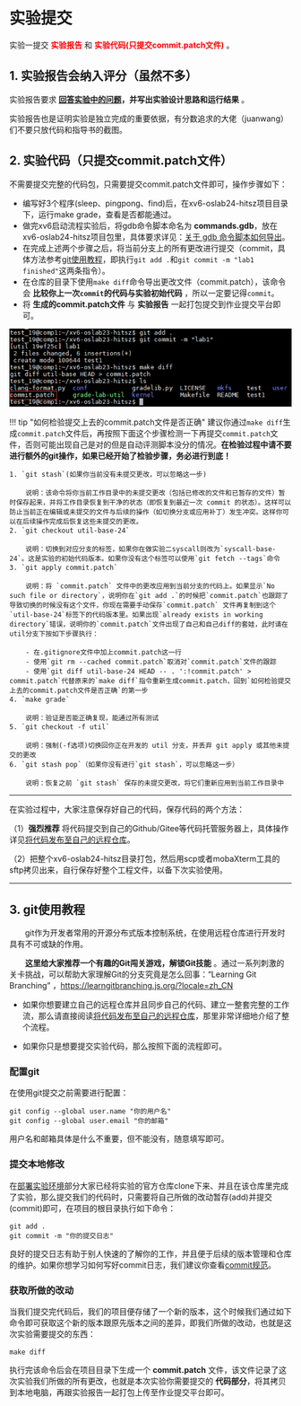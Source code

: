 # 实验提交

实验一提交<font color=red>  **实验报告** </font> 和 <font color=red> **实验代码(只提交commit.patch文件)** </font> 。

## 1. 实验报告会纳入评分（虽然不多） 

实验报告要求 **[回答实验中的问题](part3.md/#33)，并写出实验设计思路和运行结果** 。

实验报告也是证明实验是独立完成的重要依据，有分数追求的大佬（juanwang）们不要只放代码和指导书的截图。

## 2. 实验代码（只提交commit.patch文件）

不需要提交完整的代码包，只需要提交commit.patch文件即可，操作步骤如下：

- 编写好3个程序(sleep、pingpong、find)后，在xv6-oslab24-hitsz项目目录下，运行make grade，查看是否都能通过。
- 做完xv6启动流程实验后，将gdb命令脚本命名为 **commands.gdb**，放在xv6-oslab24-hitsz项目包里，具体要求详见：[关于 gdb 命令脚本如何导出](part1.md/#34-xv6)。
- 在完成上述两个步骤之后，将当前分支上的所有更改进行提交（commit，具体方法参考[git使用教程](#3-git)，即执行`git add .`和`git commit -m "lab1 finished"`这两条指令）。
- 在仓库的目录下使用`make diff`命令导出更改文件（commit.patch），该命令会 **比较你上一次`commit`的代码与实验初始代码** ，所以一定要记得`commit`。
- 将 **生成的commit.patch文件** 与 **实验报告** 一起打包提交到作业提交平台即可。

<div align="center"> <img src="./part4.assets/image-20230913181456026.png" /> </div>

!!! tip "如何检验提交上去的commit.patch文件是否正确"
    建议你通过`make diff`生成`commit.patch`文件后，再按照下面这个步骤检测一下再提交`commit.patch`文件，否则可能出现自己是对的但是自动评测脚本没分的情况。**在检验过程中请不要进行额外的git操作，如果已经开始了检验步骤，务必进行到底！**
    
    1. `git stash`(如果你当前没有未提交更改，可以忽略这一步)

        说明：该命令将你当前工作目录中的未提交更改（包括已修改的文件和已暂存的文件）暂时保存起来，并将工作目录恢复到干净的状态（即恢复到最近一次 commit 的状态）。这样可以防止当前正在编辑或未提交的文件与后续的操作（如切换分支或应用补丁）发生冲突。这样你可以在后续操作完成后恢复这些未提交的更改。
    2. `git checkout util-base-24`

        说明：切换到对应分支的标签，如果你在做实验二syscall则改为`syscall-base-24`。这是实验的初始代码版本。如果你没有这个标签可以使用`git fetch --tags`命令
    3. `git apply commit.patch`

        说明：将 `commit.patch` 文件中的更改应用到当前分支的代码上。如果显示`No such file or directory`，说明你在`git add .`的时候把`commit.patch`也跟踪了导致切换的时候没有这个文件，你现在需要手动保存`commit.patch` 文件再复制到这个`util-base-24`标签下的代码版本里。如果出现`already exists in working directory`错误，说明你的`commit.patch`文件出现了自己和自己diff的套娃，此时请在util分支下按如下步骤执行：
        
        - 在.gitignore文件中加上commit.patch这一行
        - 使用`git rm --cached commit.patch`取消对`commit.patch`文件的跟踪
        - 使用`git diff util-base-24 HEAD -- . ':!commit.patch' > commit.patch`代替原来的`make diff`指令重新生成commit.patch，回到`如何检验提交上去的commit.patch文件是否正确`的第一步
    4. `make grade`

        说明：验证是否能正确复现，能通过所有测试
    5. `git checkout -f util`

        说明：强制(-f选项)切换回你正在开发的 util 分支，并丢弃 git apply 或其他未提交的更改
    6. `git stash pop`（如果你没有进行`git stash`，可以忽略这一步）

        说明：恢复之前 `git stash` 保存的未提交更改，将它们重新应用到当前工作目录中

------

在实验过程中，大家注意保存好自己的代码，保存代码的两个方法：

（1）**强烈推荐** 将代码提交到自己的Github/Gitee等代码托管服务器上，具体操作详见[将代码发布至自己的远程仓库](../tools.md/#32)。

（2）把整个xv6-oslab24-hitsz目录打包，然后用scp或者mobaXterm工具的sftp拷贝出来，自行保存好整个工程文件，以备下次实验使用。

------

## 3. git使用教程

&emsp;&emsp;git作为开发者常用的开源分布式版本控制系统，在使用远程仓库进行开发时具有不可或缺的作用。

&emsp;&emsp;**这里给大家推荐一个有趣的Git闯关游戏，解锁Git技能**  。通过一系列刺激的关卡挑战，可以帮助大家理解Git的分支究竟是怎么回事：“Learning Git Branching” ，https://learngitbranching.js.org/?locale=zh_CN

- 如果你想要建立自己的远程仓库并且同步自己的代码、建立一整套完整的工作流，那么请直接阅读[将代码发布至自己的远程仓库](../tools.md/#32)，那里非常详细地介绍了整个流程。

- 如果你只是想要提交实验代码，那么按照下面的流程即可。

### 配置git

在使用git提交之前需要进行配置：

```shell
git config --global user.name "你的用户名"
git config --global user.email "你的邮箱"
```

用户名和邮箱具体是什么不重要，但不能没有，随意填写即可。

### 提交本地修改

在[部署实验环境](part3.md/#1)部分大家已经将实验的官方仓库clone下来、并且在该仓库里完成了实验，那么提交我们的代码时，只需要将自己所做的改动暂存(add)并提交(commit)即可，在项目的根目录执行如下命令：

```shell
git add .
git commit -m "你的提交日志"
```

良好的提交日志有助于别人快速的了解你的工作，并且便于后续的版本管理和仓库的维护。如果你想学习如何写好commit日志，我们建议你查看[commit规范](https://zhuanlan.zhihu.com/p/182553920)。

### 获取所做的改动

当我们提交完代码后，我们的项目便存储了一个新的版本，这个时候我们通过如下命令即可获取这个新的版本跟原先版本之间的差异，即我们所做的改动，也就是这次实验需要提交的东西：

```shell
make diff
```

<!--
!!! info  "注意"
    如果该命令执行出现报错：
    `fatal: ambiguous argument syscall-base': unknown revision or path not in the working tree.`
    那么证明你当前的仓库并没有获取到我们在远程仓库里面冻结的仓库版本，也就是`syscall-base`这个tag，我们所有的更改都是跟这个tag来比对出来的。
    
    所以你需要将远程仓库中的tag获取下来，我们建议你直接`fetch`远程仓库的所有更改：
    `git fetch 远程仓库在本地的标志`
    这个 **远程仓库在本地标志** 指的是：
    ![git-tag](part4.assets/git-tag.png)
    上图中的 **红色方框** 内的就是远程仓库在本地的标志，但是要注意的是，我们有多个远程仓库的时候需要注意`fetch`的对象一定是跟 **黄色方框** 中的网址一样的（也就是我们的远程实验代码仓库，不是自己的远程仓库）！
-->
    
执行完该命令后会在项目目录下生成一个 **commit.patch** 文件，该文件记录了这次实验我们所做的所有更改，也就是本次实验你需要提交的 **代码部分**，将其拷贝到本地电脑，再跟实验报告一起打包上传至作业提交平台即可。


